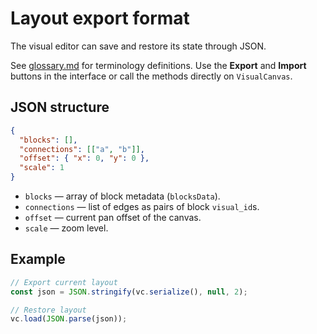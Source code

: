 # Layout export format

The visual editor can save and restore its state through JSON.

See [glossary.md](glossary.md) for terminology definitions. Use the **Export** and **Import** buttons in the interface or call the methods directly on `VisualCanvas`.

## JSON structure

```json
{
  "blocks": [],
  "connections": [["a", "b"]],
  "offset": { "x": 0, "y": 0 },
  "scale": 1
}
```

- `blocks` — array of block metadata (`blocksData`).
- `connections` — list of edges as pairs of block `visual_id`s.
- `offset` — current pan offset of the canvas.
- `scale` — zoom level.

## Example

```js
// Export current layout
const json = JSON.stringify(vc.serialize(), null, 2);

// Restore layout
vc.load(JSON.parse(json));
```
